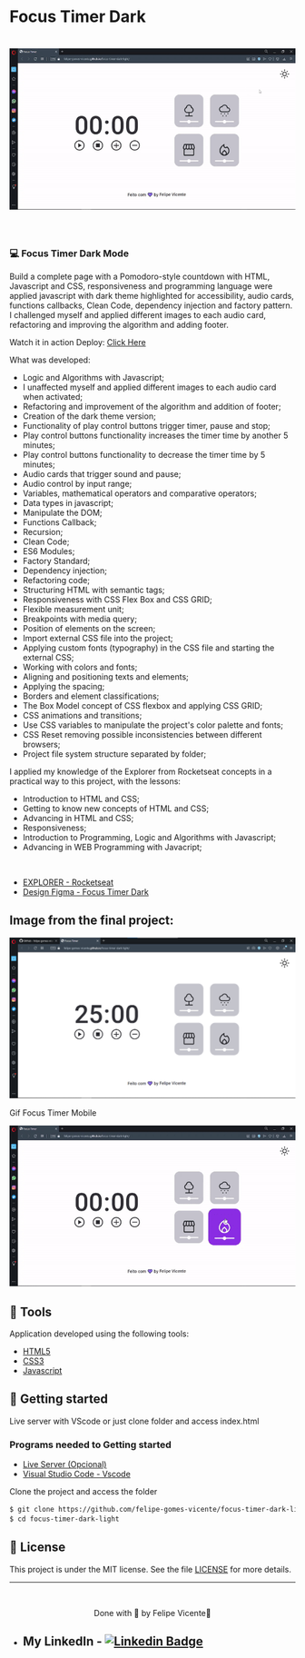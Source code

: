 # Focus Timer Dark

<h1 align="center">
    <img alt="Gif of the finished project Focus Timer Dark" title="gif" src="./images/focus-timer.gif" />
</h1>

<br>

### 💻 Focus Timer Dark Mode

Build a complete page with a Pomodoro-style countdown with HTML, Javascript and CSS, 
responsiveness and programming language were applied javascript with dark theme 
highlighted for accessibility, audio cards, functions callbacks, Clean Code, 
dependency injection and factory pattern.
I challenged myself and applied different images to each audio card, refactoring 
and improving the algorithm and adding footer.

Watch it in action Deploy: [Click Here](https://felipe-gomes-vicente.github.io/focus-timer-dark-light/)

What was developed:

- Logic and Algorithms with Javascript;
- I unaffected myself and applied different images to each audio card when activated;
- Refactoring and improvement of the algorithm and addition of footer;
- Creation of the dark theme version;
- Functionality of play control buttons trigger timer, pause and stop;
- Play control buttons functionality increases the timer time by another 5 minutes;
- Play control buttons functionality to decrease the timer time by 5 minutes;
- Audio cards that trigger sound and pause;
- Audio control by input range;
- Variables, mathematical operators and comparative operators;
- Data types in javascript;
- Manipulate the DOM;
- Functions Callback;
- Recursion;
- Clean Code;
- ES6 Modules;
- Factory Standard;
- Dependency injection;
- Refactoring code;
- Structuring HTML with semantic tags;
- Responsiveness with CSS Flex Box and CSS GRID;
- Flexible measurement unit;
- Breakpoints with media query;
- Position of elements on the screen;
- Import external CSS file into the project;
- Applying custom fonts (typography) in the CSS file and starting the external CSS;
- Working with colors and fonts;
- Aligning and positioning texts and elements;
- Applying the spacing;
- Borders and element classifications;
- The Box Model concept of CSS flexbox and applying CSS GRID;
- CSS animations and transitions;
- Use CSS variables to manipulate the project's color palette and fonts;
- CSS Reset removing possible inconsistencies between different browsers;
- Project file system structure separated by folder;

I applied my knowledge of the Explorer from Rocketseat concepts in a practical way 
to this project, with the lessons:

- Introduction to HTML and CSS;
- Getting to know new concepts of HTML and CSS;
- Advancing in HTML and CSS;
- Responsiveness;
- Introduction to Programming, Logic and Algorithms with Javascript;
- Advancing in WEB Programming with Javacript;
  
<br />

- [EXPLORER - Rocketseat](https://www.rocketseat.com.br/explorer)
- [Design Figma - Focus Timer Dark](https://www.figma.com/file/fWDqeHD7LozcLUQFGU7ItC/Stage-05---Dark-Mode-FocusTimer-(Copy))

## Image from the final project:
 <img alt="Print Focus Timer Dark" title=" Landing page" src="./images/focus-timer-print.png" />

 <br />

 <p>Gif Focus Timer Mobile</p>
<img alt="Print Focus Timer Dark mobile" title=" Landing page" src="./images/focus-timer-mobile.gif" />

## 🧪 Tools

Application developed using the following tools:

- [HTML5](https://www.w3schools.com/html/default.asp)
- [CSS3](https://www.w3schools.com/css/default.asp)
- [Javascript](https://developer.mozilla.org/pt-BR/docs/Web/JavaScript)

## 🚀 Getting started

Live server with VScode or just clone folder and access index.html

### Programs needed to Getting started

- [Live Server (Opcional)](https://marketplace.visualstudio.com/items?itemName=ritwickdey.LiveServer)
- [Visual Studio Code - Vscode](https://code.visualstudio.com/)

Clone the project and access the folder

```bash
$ git clone https://github.com/felipe-gomes-vicente/focus-timer-dark-light.git
$ cd focus-timer-dark-light
```


## 📝 License

This project is under the MIT license. See the file [LICENSE](LICENSE.md) for more details.

---

&nbsp;

<p align="center">Done with 💜 by Felipe Vicente👋</p>

- ## My LinkedIn - [![Linkedin Badge](https://img.shields.io/badge/-FelipeVicente-blue?style=flat-square&logo=Linkedin&logoColor=white&link=https://www.linkedin.com/in/felipe-gomes-vicente/)](https://www.linkedin.com/in/felipe-gomes-vicente/)